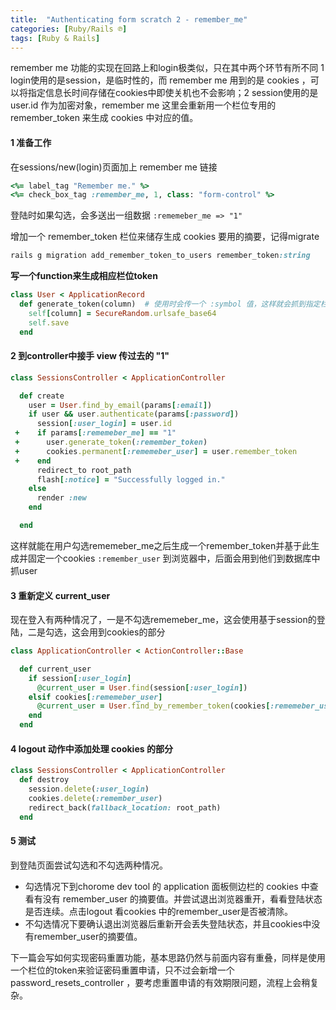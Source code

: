 ```yaml
---
title:  "Authenticating form scratch 2 - remember_me"
categories: [Ruby/Rails ℗]
tags: [Ruby & Rails]
---
```


remember me 功能的实现在回路上和login极类似，只在其中两个环节有所不同 1 login使用的是session，是临时性的，而 remember me 用到的是 cookies ，可以将指定信息长时间存储在cookies中即使关机也不会影响；2 session使用的是 user.id 作为加密对象，remember me 这里会重新用一个栏位专用的 remember_token 来生成 cookies 中对应的值。

#### 1 准备工作

在sessions/new(login)页面加上 remember me 链接

```ruby
<%= label_tag "Remember me." %>
<%= check_box_tag :remember_me, 1, class: "form-control" %>
```

登陆时如果勾选，会多送出一组数据 `:rememeber_me => "1"`

增加一个 remember_token 栏位来储存生成 cookies 要用的摘要，记得migrate
```ruby
rails g migration add_remember_token_to_users remember_token:string
```

**写一个function来生成相应栏位token**
```ruby
class User < ApplicationRecord
  def generate_token(column)  # 使用时会传一个 :symbol 值，这样就会抓到指定栏位
    self[column] = SecureRandom.urlsafe_base64
    self.save
  end
```

#### 2 到controller中接手 view 传过去的 "1"

```ruby
class SessionsController < ApplicationController

  def create
    user = User.find_by_email(params[:email])
    if user && user.authenticate(params[:password])
      session[:user_login] = user.id
 +    if params[:rememeber_me] == "1"
 +      user.generate_token(:remember_token)
 +      cookies.permanent[:rememeber_user] = user.remember_token
 +    end
      redirect_to root_path
      flash[:notice] = "Successfully logged in."
    else
      render :new
    end

  end
```

这样就能在用户勾选rememeber_me之后生成一个remember_token并基于此生成并固定一个cookies `:remember_user` 到浏览器中，后面会用到他们到数据库中抓user

#### 3 重新定义 current_user

现在登入有两种情况了，一是不勾选rememeber_me，这会使用基于session的登陆，二是勾选，这会用到cookies的部分

```ruby
class ApplicationController < ActionController::Base

  def current_user
    if session[:user_login]
      @current_user = User.find(session[:user_login])
    elsif cookies[:rememeber_user]
      @current_user = User.find_by_remember_token(cookies[:rememeber_user])
    end
  end

```


#### 4 logout 动作中添加处理 cookies 的部分

```ruby
class SessionsController < ApplicationController
  def destroy
    session.delete(:user_login)
    cookies.delete(:remember_user)
    redirect_back(fallback_location: root_path)
  end
````

#### 5 测试

到登陆页面尝试勾选和不勾选两种情况。

- 勾选情况下到chorome dev tool 的 application 面板侧边栏的 cookies 中查看有没有 remember_user 的摘要值。并尝试退出浏览器重开，看看登陆状态是否连续。点击logout 看cookies 中的remember_user是否被清除。
- 不勾选情况下要确认退出浏览器后重新开会丢失登陆状态，并且cookies中没有remember_user的摘要值。

下一篇会写如何实现密码重置功能，基本思路仍然与前面内容有重叠，同样是使用一个栏位的token来验证密码重置申请，只不过会新增一个 password_resets_controller ，要考虑重置申请的有效期限问题，流程上会稍复杂。
